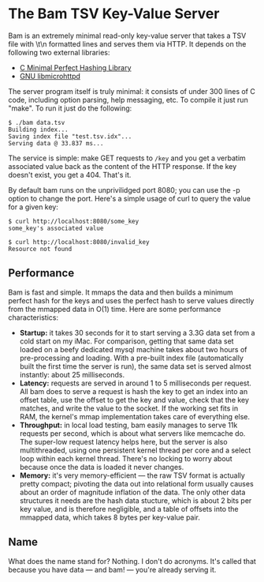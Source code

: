The Bam TSV Key-Value Server
============================

Bam is an extremely minimal read-only key-value server that takes a TSV file with <key>\t<value>\n formatted lines and serves them via HTTP. It depends on the following two external libraries:

  * <a href="http://cmph.sourceforge.net/">C Minimal Perfect Hashing Library</a>
  * <a href="http://www.gnu.org/software/libmicrohttpd/">GNU libmicrohttpd</a>

The server program itself is truly minimal: it consists of under 300 lines of C code, including option parsing, help messaging, etc. To compile it just run "make". To run it just do the following:

    $ ./bam data.tsv
    Building index...
    Saving index file "test.tsv.idx"...
    Serving data @ 33.837 ms...

The service is simple: make GET requests to `/key` and you get a verbatim associated value back as the content of the HTTP response. If the key doesn't exist, you get a 404. That's it.

By default bam runs on the unprivilidged port 8080; you can use the -p option to change the port. Here's a simple usage of curl to query the value for a given key:

    $ curl http://localhost:8080/some_key
    some_key's associated value

    $ curl http://localhost:8080/invalid_key
    Resource not found


Performance
-----------

Bam is fast and simple. It mmaps the data and then builds a minimum perfect hash for the keys and uses the perfect hash to serve values directly from the mmapped data in O(1) time. Here are some performance characteristics:

  * <b>Startup:</b> it takes 30 seconds for it to start serving a 3.3G data set from a cold start on my iMac. For comparison, getting that same data set loaded on a beefy dedicated mysql machine takes about two hours of pre-processing and loading. With a pre-built index file (automatically built the first time the server is run), the same data set is served almost instantly: about 25 milliseconds.
  * <b>Latency:</b> requests are served in around 1 to 5 milliseconds per request. All bam does to serve a request is hash the key to get an index into an offset table, use the offset to get the key and value, check that the key matches, and write the value to the socket. If the working set fits in RAM, the kernel's mmap implementation takes care of everything else.
  * <b>Throughput:</b> in local load testing, bam easily manages to serve 11k requests per second, which is about what servers like memcache do. The super-low request latency helps here, but the server is also multithreaded, using one persistent kernel thread per core and a select loop within each kernel thread. There's no locking to worry about because once the data is loaded it never changes.
  * <b>Memory:</b> it's very memory-efficient — the raw TSV format is actually pretty compact; pivoting the data out into relational form usually causes about an order of magnitude inflation of the data. The only other data structures it needs are the hash data stucture, which is about 2 bits per key value, and is therefore negligible, and a table of offsets into the mmapped data, which takes 8 bytes per key-value pair.


Name
----

What does the name stand for? Nothing. I don't do acronyms. It's called that because you have data — and bam! — you're already serving it.
